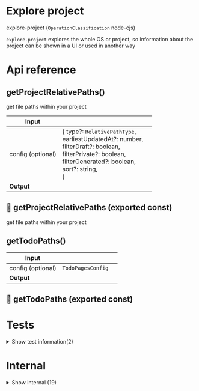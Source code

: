 # Explore project

explore-project (`OperationClassification` node-cjs)

`explore-project` explores the whole OS or project, so information about the project can be shown in a UI or used in another way




# Api reference

## getProjectRelativePaths()

get file paths within your project


| Input      |    |    |
| ---------- | -- | -- |
| config (optional) | { type?: `RelativePathType`, <br />earliestUpdatedAt?: number, <br />filterDraft?: boolean, <br />filterPrivate?: boolean, <br />filterGenerated?: boolean, <br />sort?: string, <br /> } |  |
| **Output** |    |    |



## 📄 getProjectRelativePaths (exported const)

get file paths within your project


## getTodoPaths()

| Input      |    |    |
| ---------- | -- | -- |
| config (optional) | `TodoPagesConfig` |  |
| **Output** |    |    |



## 📄 getTodoPaths (exported const)

# Tests

<details><summary>Show test information(2)</summary>
    
  # main()




| Input      |    |    |
| ---------- | -- | -- |
| - | | |
| **Output** |    |    |



## 📄 main (unexported const)

  </details>

# Internal

<details><summary>Show internal (19)</summary>
    
  # exploreOperation()

for every package.json it finds, it explores the root, src, and docs.
- in src, index is ignored
- in docs, only md is found
- in the root, only md is found
- for every file in src, it shows and finds all functions, interfaces and variables, through the indexation from it


| Input      |    |    |
| ---------- | -- | -- |
| operationBasePath | string |  |
| **Output** |    |    |



## exploreProject()

TODO: still needs to be cleaned up. It's a huge function now with many useful components. Split it up!

- explores all files and folders until it finds a package.json.

all items in the explore tree are clickable in the ui, and lead to different pages
-  a folder leads to a summary of what the folder holds
-  a operation leads to a summary of the operation
-  a ts file leads to all functions, variables, and interfaces in that file
-  a function, variable, or interface leads to specific pages for those things. the data, if available, is attached to the interfaces.
- a md file leads to the editing user interface (with context) of that file
- a json file leads to a CRUD for it...


### Performance

In the end the data it generates should stay up to date, so it's important this exploration happens fast enough. The data involved is simply walking the filesystem once (a small subset of it) and opening some index files (fun)


### Ideas for later

LATER: some more things that would be useful:

- watching all files that are also explored for changes using some watcher
- if something changes, recalculating that part and pushing it to the UI, making the thing going over the line small so it'll be super fast, even over slow internet.

however, this is premature optimisation. on my m1, locally, it's probably fine to just recalculate every second ^^ and send a couple megabytes over the line.


| Input      |    |    |
| ---------- | -- | -- |
| config (optional) | { bundleId?: string, <br /> } |  |
| **Output** |    |    |



## getExplorationType()

gets the exploration type from an absolute type


| Input      |    |    |
| ---------- | -- | -- |
| absolutePath | string |  |,| operationFolders | string[] |  |
| **Output** | function / folder / operation / operationFolder / markdown / typescript / interface / variable   |    |



## getFileWithExtension()

| Input      |    |    |
| ---------- | -- | -- |
| absolutePath | string |  |
| **Output** | `String`   |    |



## getFolderExplorationDetails()

| Input      |    |    |
| ---------- | -- | -- |
| config | { hasCommentTypes?: `CommentType`[], <br />interfaceIsDbModel?: boolean, <br />path: string, <br />type: folder / operation / operationFolder / markdown / typescript / function / interface / variable, <br />name: string, <br />sort?: string, <br />typeIndexType?: TsBuildError / TsLintWarning / TsFunction / TsVariable / TsInterface / TsComment / TsImport / TsExport / null, <br /> } |  |
| **Output** |    |    |



## getInstanceNames()

returns the paths of instances in a file, like functions, variables or interfaces


| Input      |    |    |
| ---------- | -- | -- |
| array | {  }[] |  |,| relativePathFromProjectRoot | string |  |
| **Output** | string[]   |    |



## getTodoFrontmattersMappedObject()

| Input      |    |    |
| ---------- | -- | -- |
| projectRoot | string |  |,| todoPaths (optional) | string[] |  |
| **Output** |    |    |



## getTodoPages()

`getTodoPages(): WebPage[]` function:

- use getProjectRelativePaths, map the result to a queryPath + file
- [operation-name]/[todo-relative-file-id] for operations
- [folder-name]/[todo-relative-file-id] for todos within folders


| Input      |    |    |
| ---------- | -- | -- |
| config (optional) | `TodoPagesConfig` |  |
| **Output** |    |    |



## hasSameProjectPath()

function that returns a filter function that can check if some object (that extends an TsIndexModelType) has the same relative file path from the project root


| Input      |    |    |
| ---------- | -- | -- |
| projectRelativePath | string |  |
| **Output** | {  }   |    |



## 🔹 RelativePathType

## 📄 exploreOperation (exported const)

for every package.json it finds, it explores the root, src, and docs.
- in src, index is ignored
- in docs, only md is found
- in the root, only md is found
- for every file in src, it shows and finds all functions, interfaces and variables, through the indexation from it


## 📄 exploreProject (exported const)

TODO: still needs to be cleaned up. It's a huge function now with many useful components. Split it up!

- explores all files and folders until it finds a package.json.

all items in the explore tree are clickable in the ui, and lead to different pages
-  a folder leads to a summary of what the folder holds
-  a operation leads to a summary of the operation
-  a ts file leads to all functions, variables, and interfaces in that file
-  a function, variable, or interface leads to specific pages for those things. the data, if available, is attached to the interfaces.
- a md file leads to the editing user interface (with context) of that file
- a json file leads to a CRUD for it...


### Performance

In the end the data it generates should stay up to date, so it's important this exploration happens fast enough. The data involved is simply walking the filesystem once (a small subset of it) and opening some index files (fun)


### Ideas for later

LATER: some more things that would be useful:

- watching all files that are also explored for changes using some watcher
- if something changes, recalculating that part and pushing it to the UI, making the thing going over the line small so it'll be super fast, even over slow internet.

however, this is premature optimisation. on my m1, locally, it's probably fine to just recalculate every second ^^ and send a couple megabytes over the line.


## 📄 getExplorationType (exported const)

gets the exploration type from an absolute type


## 📄 getFileWithExtension (exported const)

## 📄 getFolderExplorationDetails (exported const)

## 📄 getInstanceNames (exported const)

returns the paths of instances in a file, like functions, variables or interfaces


## 📄 getTodoFrontmattersMappedObject (exported const)

## 📄 getTodoPages (exported const)

`getTodoPages(): WebPage[]` function:

- use getProjectRelativePaths, map the result to a queryPath + file
- [operation-name]/[todo-relative-file-id] for operations
- [folder-name]/[todo-relative-file-id] for todos within folders


## 📄 hasSameProjectPath (exported const)

function that returns a filter function that can check if some object (that extends an TsIndexModelType) has the same relative file path from the project root
  </details>


